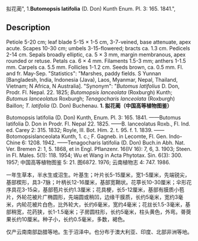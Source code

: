 拟花蔺",
1.**Butomopsis latifolia** (D. Don) Kunth Enum. Pl. 3: 165. 1841.",

## Description
Petiole 5-20 cm; leaf blade 5-15 × 1-5 cm, 3-7-veined, base attenuate, apex acute. Scapes 10-30 cm; umbels 3-15-flowered; bracts ca. 1.3 cm. Pedicels 2-14 cm. Sepals broadly elliptic, ca. 5 × 3 mm, margin membranous, apex rounded or retuse. Petals ca. 6 × 4 mm. Filaments 1.5-3 mm; anthers 1-1.5 mm. Carpels ca. 5.5 mm. Follicles 1-1.2 cm. Seeds brown, ca. 0.5 mm. Fl. and fr. May-Sep.
  "Statistics": "Marshes, paddy fields. S Yunnan [Bangladesh, India, Indonesia (Java), Laos, Myanmar, Nepal, Thailand, Vietnam; N Africa, N Australia].
  "Synonym": "*Butomus latifolius* D. Don, Prodr. Fl. Nepal. 22. 1825; *Butomopsis lanceolata* (Roxburgh) Kunth; *Butomus lanceolatus* Roxburgh; *Tenagocharis lanceolata* (Roxburgh) Baillon; *T. latifolia* (D. Don) Buchenau.
**1. 拟花蔺（中国高等植物图鉴）**

Butomopsis latifolia (D. Don) Kunth, Enum. Pl. 3: 165. 1841. ——Butomus latifolia D. Don in Prodr. Fl. Nepal 22. 1825. ——B. lanceolatus Roxb., Fl. Ind. ed. Carey 2: 315. 1832; Royle, Ill. Bot. Him. 2. t. 95. f. 1. 1839. ——Botomopsislanceolata Kunth, 1. c.; F. Gagneb. in Lecomte, Fl. Gen. Indo-Chine 6: 1208. 1942. ——Tenagocharis latifolia (D. Don) Buch.in Abh. Nat. Ver. Bremen 2: 1, 5. 1868, et in Engl. Pflanzenr. 16(IV 16): 7, 6, 3. 1903; Steen. in Fl. Males. 5(1): 118. 1954; Wu et Wang in Acta Phytotax. Sin. 6(3): 300. 1957; 中国高等植物图鉴 5: 21. 图6872. 1976; 云南植物志 4: 747. 1986.

一年生草本，半水生或沼生。叶基生；叶片长5-15厘米，宽1-5厘米，先端锐尖，基部楔形，具3-7脉；叶柄长12-16厘米，基部宽鞘状。花葶长10-30厘米；伞形花序具花3-15朵，基部苞片长约1.3厘米；花具梗，长5-12厘米，基部有膜质小苞片，外轮花被片广椭圆形，先端圆或稍凹，边缘干膜质，长约5毫米，宽约3毫米，内轮花被片白色，比外轮大，长约6毫米，宽约4毫米；花丝长1.5-3毫米，基部稍宽，花药狭，长1-1.5毫米；子房圆柱形，长约5毫米，柱头黄色，外弯。蓇葖果长约10厘米。种子小，长约0.5毫米，多数，褐色。

仅产云南南部勐腊等地。生于沼泽中。也分布于澳大利亚、印度、北部非洲等地。
